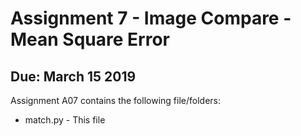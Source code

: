 # Assignment 7 - Image Compare - Mean Square Error
## Due: March 15 2019

Assignment A07 contains the following file/folders:

- match.py - This file 
